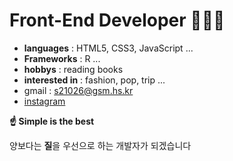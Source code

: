 # Front-End Developer 🧑🏻‍💻

- **languages** : HTML5, CSS3, JavaScript ...
- **Frameworks** : R ...
- **hobbys** : reading books
- **interested in** : fashion, pop, trip ...
- gmail : <s21026@gsm.hs.kr>
- [instagram](https://www.instagram.com/khr5k_0228)


**☝️ Simple is the best**

양보다는 **질**을 우선으로 하는 개발자가 되겠습니다
